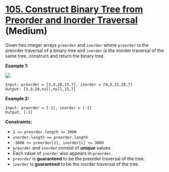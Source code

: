 # [105. Construct Binary Tree from Preorder and Inorder Traversal][link] (Medium)

[link]: https://leetcode.com/problems/construct-binary-tree-from-preorder-and-inorder-traversal/

Given two integer arrays `preorder` and `inorder` where `preorder` is the preorder traversal of a
binary tree and `inorder` is the inorder traversal of the same tree, construct and return the binary
tree.

**Example 1:**

![](https://assets.leetcode.com/uploads/2021/02/19/tree.jpg)

```
Input: preorder = [3,9,20,15,7], inorder = [9,3,15,20,7]
Output: [3,9,20,null,null,15,7]
```

**Example 2:**

```
Input: preorder = [-1], inorder = [-1]
Output: [-1]
```

**Constraints:**

- `1 <= preorder.length <= 3000`
- `inorder.length == preorder.length`
- `-3000 <= preorder[i], inorder[i] <= 3000`
- `preorder` and `inorder` consist of **unique** values.
- Each value of `inorder` also appears in `preorder`.
- `preorder` is **guaranteed** to be the preorder traversal of the tree.
- `inorder` is **guaranteed** to be the inorder traversal of the tree.
